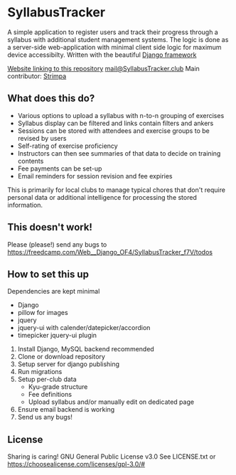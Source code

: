 # SyllabusTracker
A simple application to register users and track their progress through a syllabus with additional student management systems.
The logic is done as a server-side web-application with minimal client side logic for maximum device accessibilty.
Written with the beautiful [Django framework](https://www.djangoproject.com/)

[Website linking to this repository](http://www.SyllabusTracker.club)
mail@SyllabusTracker.club
Main contributor: [Strimpa](https://github.com/strimpa)

## What does this do?
- Various options to upload a syllabus with n-to-n grouping of exercises
- Syllabus display can be filtered and links contain filters and ankers
- Sessions can be stored with attendees and exercise groups to be revised by users
- Self-rating of exercise proficiency
- Instructors can then see summaries of that data to decide on training contents
- Fee payments can be set-up
- Email reminders for session revision and fee expiries

This is primarily for local clubs to manage typical chores that don't require personal data or additional intelligence for processing the stored information.

## This doesn't work!
Please (please!) send any bugs to https://freedcamp.com/Web__Django_OF4/SyllabusTracker_f7V/todos

## How to set this up
Dependencies are kept minimal

- Django
- pillow for images
- jquery
- jquery-ui with calender/datepicker/accordion
- timepicker jquery-ui plugin

1. Install Django, MySQL backend recommended
2. Clone or download repository
3. Setup server for django publishing
4. Run migrations
5. Setup per-club data
   - Kyu-grade structure
   - Fee definitions
   - Upload syllabus and/or manually edit on dedicated page
6. Ensure email backend is working
7. Send us any bugs!

## License
Sharing is caring!
GNU General Public License v3.0
See LICENSE.txt or https://choosealicense.com/licenses/gpl-3.0/#